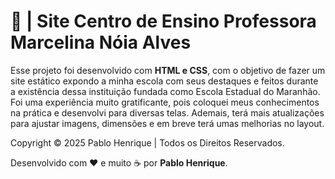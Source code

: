 # 🏫 | Site Centro de Ensino Professora Marcelina Nóia Alves
Esse projeto foi desenvolvido com **HTML e CSS**, com o objetivo de fazer um site estático expondo a minha escola com seus destaques e feitos durante a existência dessa instituição fundada como Escola Estadual do Maranhão. Foi uma experiência muito gratificante, pois coloquei meus conhecimentos na prática e desenvolvi para diversas telas. Ademais, terá mais atualizações para ajustar imagens, dimensões e em breve terá umas melhorias no layout.

Copyright &copy; 2025 Pablo Henrique | Todos os Direitos Reservados.

Desenvolvido com ❤ e muito ☕ por **Pablo Henrique**.
